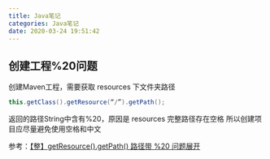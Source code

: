 ```yaml
---
title: Java笔记
categories: Java笔记
date: 2020-03-24 19:51:42
---
```

## 创建工程%20问题
创建Maven工程，需要获取 resources 下文件夹路径
```java
this.getClass().getResource(“/”).getPath();
```
返回的路径String中含有%20，原因是 resources 完整路径存在空格
所以创建项目应尽量避免使用空格和中文

参考：[【整】getResource().getPath() 路径带 %20 问题展开](https://blog.csdn.net/renminzdb/article/details/88339383)